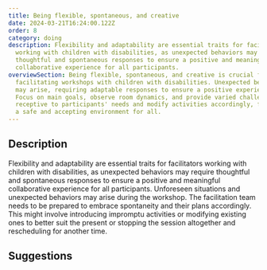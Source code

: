 ```yaml
---
title: Being flexible, spontaneous, and creative
date: 2024-03-21T16:24:00.122Z
order: 8
category: doing
description: Flexibility and adaptability are essential traits for facilitators
  working with children with disabilities, as unexpected behaviors may require
  thoughtful and spontaneous responses to ensure a positive and meaningful
  collaborative experience for all participants.
overviewSection: Being flexible, spontaneous, and creative is crucial for
  facilitating workshops with children with disabilities. Unexpected behaviors
  may arise, requiring adaptable responses to ensure a positive experience.
  Focus on main goals, observe room dynamics, and provide varied challenges. Be
  receptive to participants' needs and modify activities accordingly, fostering
  a safe and accepting environment for all.
---
```

## Description

Flexibility and adaptability are essential traits for facilitators working with children with disabilities, as unexpected behaviors may require thoughtful and spontaneous responses to ensure a positive and meaningful collaborative experience for all participants. Unforeseen situations and unexpected behaviors may arise during the workshop. The facilitation team needs to be prepared to embrace spontaneity and their plans accordingly. This might involve introducing impromptu activities or modifying existing ones to better suit the present or stopping the session altogether and rescheduling for another time.  

## Suggestions
